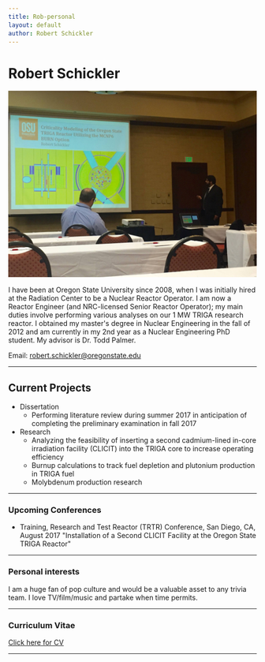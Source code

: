 ```yaml
---
title: Rob-personal
layout: default
author: Robert Schickler
---
```

Robert Schickler
================================
<img src="images/schickler.jpg">

I have been at Oregon State University since 2008, when I was initially hired at the Radiation Center to be a Nuclear Reactor Operator.  I am now a Reactor Engineer (and NRC-licensed Senior Reactor Operator); my main duties involve performing various analyses on our 1 MW TRIGA research reactor.  I obtained my master's degree in Nuclear Engineering in the fall of 2012 and am currently in my 2nd year as a Nuclear Engineering PhD student.  My advisor is Dr. Todd Palmer.

Email: <a href="mailto:robert.schickler@oregonstate.edu" target="top"> robert.schickler@oregonstate.edu </a>

***

## Current Projects

* Dissertation
  * Performing literature review during summer 2017 in anticipation of completing the preliminary examination in fall 2017
* Research
  * Analyzing the feasibility of inserting a second cadmium-lined in-core irradiation facility (CLICIT) into the TRIGA core to increase operating efficiency
  * Burnup calculations to track fuel depletion and plutonium production in TRIGA fuel
  * Molybdenum production research

***

### Upcoming Conferences

* Training, Research and Test Reactor (TRTR) Conference, San Diego, CA, August 2017
  "Installation of a Second CLICIT Facility at the Oregon State TRIGA Reactor"

***

### Personal interests
I am a huge fan of pop culture and would be a valuable asset to any trivia team.  I love TV/film/music and partake when time permits.

***

### Curriculum Vitae

<a href="files/schicklerCV.pdf">Click here for CV</a>

***
